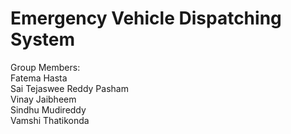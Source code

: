 # Emergency Vehicle Dispatching System

Group Members:        
Fatema Hasta           
Sai Tejaswee Reddy Pasham              
Vinay Jaibheem            
Sindhu Mudireddy          
Vamshi Thatikonda           

